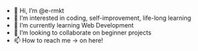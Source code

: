 - 👋 Hi, I’m @e-rmkt
- 👀 I’m interested in coding, self-improvement, life-long learning
- 🌱 I’m currently learning Web Development
- 💞️ I’m looking to collaborate on beginner projects
- 📫 How to reach me -> on here!

<!---
e-rmkt/e-rmkt is a ✨ special ✨ repository because its `README.md` (this file) appears on your GitHub profile.
You can click the Preview link to take a look at your changes.
--->
